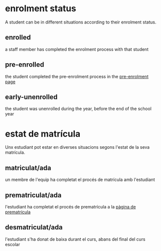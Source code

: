 # enrolment status

A student can be in different situations according to their enrolment status.

## enrolled
a staff member has completed the enrolment process with that student

## pre-enrolled 
the student completed the pre-enrolment process in the [pre-enrolment page](pre.xamfra.net)

## early-unenrolled
the student was unenrolled during the year, before the end of the school year

# estat de matrícula

Unx estudiant pot estar en diverses situacions segons l'estat de la seva matrícula.

## matriculat/ada
un membre de l'equip ha completat el procés de matrícula amb l'estudiant

## prematriculat/ada
l'estudiant ha completat el procés de prematrícula a la [pàgina de prematrícula](pre.xamfra.net)

## desmatriculat/ada
l'estudiant s'ha donat de baixa durant el curs, abans del final del curs escolar

